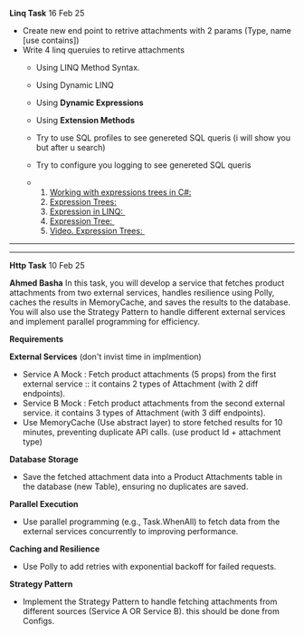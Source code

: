 __Linq Task__ 16 Feb 25
 - Create new end point to retrive attachments with 2 params (Type, name [use contains]) 
 - Write 4 linq queruies to retirve attachments
   - Using LINQ Method Syntax.
   - Using Dynamic LINQ
   - Using **Dynamic Expressions**
   - Using **Extension Methods**
   - Try to use SQL profiles to see genereted SQL queris (i will show you but after u search)
   - Try to configure you logging to see genereted SQL queris
  
   - <ol data-slate-node="element" class="slate-ordered-list"><li data-slate-node="element"><div data-slate-node="element" style="position: relative;"><span data-slate-node="text"><span data-slate-leaf="true"><span data-slate-zero-width="z" data-slate-length="0">﻿</span></span></span><a data-slate-node="element" data-slate-inline="true" target="_blank" rel="noopener noreferrer" href="&nbsp;https://tyrrrz.me/blog/expression-trees" style="display: inline;"><span data-slate-node="text"><span data-slate-leaf="true"><span data-slate-string="true">Working with expressions trees in C#:</span></span></span></a><span data-slate-node="text"><span data-slate-leaf="true"><span data-slate-zero-width="z" data-slate-length="0">﻿</span></span></span></div></li><li data-slate-node="element"><div data-slate-node="element" style="position: relative;"><span data-slate-node="text"><span data-slate-leaf="true"><span data-slate-zero-width="z" data-slate-length="0">﻿</span></span></span><a data-slate-node="element" data-slate-inline="true" target="_blank" rel="noopener noreferrer" href="&nbsp;https://docs.microsoft.com/en-us/dotnet/csharp/programming-guide/concepts/expression-trees/" style="display: inline;"><span data-slate-node="text"><span data-slate-leaf="true"><span data-slate-string="true">Expression Trees:</span></span></span></a><span data-slate-node="text"><span data-slate-leaf="true"><span data-slate-zero-width="z" data-slate-length="0">﻿</span></span></span></div></li><li data-slate-node="element"><div data-slate-node="element" style="position: relative;"><span data-slate-node="text"><span data-slate-leaf="true"><span data-slate-zero-width="z" data-slate-length="0">﻿</span></span></span><a data-slate-node="element" data-slate-inline="true" target="_blank" rel="noopener noreferrer" href="https://www.tutorialsteacher.com/linq/linq-expression" style="display: inline;"><span data-slate-node="text"><span data-slate-leaf="true"><span data-slate-string="true">Expression in LINQ: </span></span></span></a><span data-slate-node="text"><span data-slate-leaf="true"><span data-slate-zero-width="z" data-slate-length="0">﻿</span></span></span><a data-slate-node="element" data-slate-inline="true" target="_blank" rel="noopener noreferrer" href="https://www.tutorialsteacher.com/linq/linq-expression" style="display: inline;"><span data-slate-node="text"><span data-slate-leaf="true"><span data-slate-zero-width="z" data-slate-length="0">﻿</span></span></span></a><span data-slate-node="text"><span data-slate-leaf="true"><span data-slate-zero-width="z" data-slate-length="0">﻿</span></span></span></div></li><li data-slate-node="element"><div data-slate-node="element" style="position: relative;"><span data-slate-node="text"><span data-slate-leaf="true"><span data-slate-zero-width="z" data-slate-length="0">﻿</span></span></span><a data-slate-node="element" data-slate-inline="true" target="_blank" rel="noopener noreferrer" href="https://www.tutorialsteacher.com/linq/expression-tree" style="display: inline;"><span data-slate-node="text"><span data-slate-leaf="true"><span data-slate-string="true">Expression Tree: </span></span></span></a><span data-slate-node="text"><span data-slate-leaf="true"><span data-slate-zero-width="z" data-slate-length="0">﻿</span></span></span><a data-slate-node="element" data-slate-inline="true" target="_blank" rel="noopener noreferrer" href="https://www.tutorialsteacher.com/linq/expression-tree" style="display: inline;"><span data-slate-node="text"><span data-slate-leaf="true"><span data-slate-zero-width="z" data-slate-length="0">﻿</span></span></span></a><span data-slate-node="text"><span data-slate-leaf="true"><span data-slate-zero-width="z" data-slate-length="0">﻿</span></span></span></div></li><li data-slate-node="element"><div data-slate-node="element" style="position: relative;"><span data-slate-node="text"><span data-slate-leaf="true"><span data-slate-zero-width="z" data-slate-length="0">﻿</span></span></span><a data-slate-node="element" data-slate-inline="true" target="_blank" rel="noopener noreferrer" href="https://youtu.be/dwr40KytyaY" style="display: inline;"><span data-slate-node="text"><span data-slate-leaf="true"><span data-slate-string="true">Video. Expression Trees: </span></span></span></a><span data-slate-node="text"><span data-slate-leaf="true"><span data-slate-zero-width="z" data-slate-length="0">﻿</span></span></span><a data-slate-node="element" data-slate-inline="true" target="_blank" rel="noopener noreferrer" href="https://youtu.be/dwr40KytyaY" style="display: inline;"><span data-slate-node="text"><span data-slate-leaf="true"><span data-slate-zero-width="z" data-slate-length="0">﻿</span></span></span></a><span data-slate-node="text"><span data-slate-leaf="true"><span data-slate-zero-width="z" data-slate-length="0">﻿</span></span></span></div></li></ol>

-----------------------------------------------------------------------------------------------------------------------------------------------------------
-----------------------------------------------------------------------------------------------------------------------------------------------------------

__Http Task__ 10 Feb 25

__Ahmed Basha__
In this task, you will develop a service that fetches product attachments from two external services, handles resilience using Polly, caches the results in MemoryCache, and saves the results to the database. 
You will also use the Strategy Pattern to handle different external services and implement parallel programming for efficiency.

**Requirements**

__External Services__ (don't invist time in implmention)
- Service A Mock : Fetch product attachments (5 props) from the first external service :: it contains 2 types of Attachment (with 2 diff endpoints).
- Service B Mock : Fetch product attachments from the second external service. it contains 3 types of Attachment (with 3 diff endpoints).
 - Use MemoryCache (Use abstract layer) to store fetched results for 10 minutes, preventing duplicate API calls. (use product Id   + attachment type)

__Database Storage__
- Save the fetched attachment data into a Product Attachments table in the database (new Table), ensuring no duplicates are saved.

__Parallel Execution__
- Use parallel programming (e.g., Task.WhenAll) to fetch data from the external services concurrently to improving performance.

__Caching and Resilience__
 - Use Polly to add retries with exponential backoff for failed requests.

__Strategy Pattern__
- Implement the Strategy Pattern to handle fetching attachments from different sources (Service A OR Service B). this should be done from Configs.
